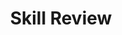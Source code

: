 ---
title: Skill Review

source:
- title: Common Core Basics
  subject: Social Studies
  chapter: 2
  toc_type: Lesson Review
  toc_number: 2.3
  pages: 86 - 93

questions:
  - excerpt: 1
    text: >
      <blockquote>The three hundred and forty-seven thousand five hundred and twenty-five Slaveholders in the Republic, accomplished day before yesterday a great success-as shallow men estimate success. They converted the Supreme Court of Law and Equity of the United States of America into a propagandist of human Slavery...</blockquote>
      <blockquote>...The conspiracy is nearly completed. The Legislation of the Republic is in the hands of this handful of Slaveholders. The United States Senate assures it to them. The power of the Government is theirs.</blockquote>
  - number: 1
    text: 
    choice:
      - option: blank 
    answer:
      - text: >
          Sample answer: shallow men, converted, propagandist, conspiracy The author believes that the decision shows that slave owners have too much influence over all branches of government.
  - excerpt: 2
    text: >
      <blockquote>In its immediate results this affair is a ridiculous, miserable failure. It could be nothing else. That Brown with his handful of deluded followers expected to arouse a general servile insurrection [uprising], overthrow existing governments, emancipate the entire body of Southern slaves, and build up a government of his own, only exhibits the pitiable plight into which the mad fanaticism of Abolition hurls its votaries [followers]. The culprits will attain the martyrdom which they seem to covet, and thus will end this contemptible disgraceful farce.</blockquote>
  - number: 2
    text: 
    choice:
      - option: blsnk
    answer:
      - text: >
          Sample answer: ridiculous, miserable, failure, deluded, pitiable, mad fanaticism, contemptible disgraceful farce The author thinks that abolitionists have gone too far and that their actions threaten the stability of the nation.
        
layout: cc_review
---